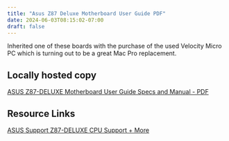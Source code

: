 ```yaml
---
title: "Asus Z87 Deluxe Motherboard User Guide PDF"
date: 2024-06-03T08:15:02-07:00
draft: false
---
```

Inherited one of these boards with the purchase of the used Velocity Micro PC which is turning out to be a great Mac Pro replacement.

## Locally hosted copy 

[ASUS Z87-DELUXE Motherboard User Guide Specs and Manual - PDF](E7829_Z87_Deluxe.pdf)

## Resource Links

[ASUS Support Z87-DELUXE CPU Support + More](https://www.asus.com/us/supportonly/z87-deluxe/helpdesk_cpu/)